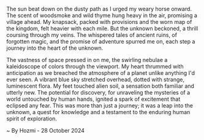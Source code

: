 
The sun beat down on the dusty path as I urged my weary horse onward. The scent of woodsmoke and wild thyme hung heavy in the air, promising a village ahead. My knapsack, packed with provisions and the worn map of the kingdom, felt heavier with each mile. But the unknown beckoned, a thrill coursing through my veins. The whispered tales of ancient ruins, of forgotten magic, and the promise of adventure spurred me on, each step a journey into the heart of the unknown. 

The vastness of space pressed in on me, the swirling nebulae a kaleidoscope of colors through the viewport. My heart thrummed with anticipation as we breached the atmosphere of a planet unlike anything I'd ever seen.  A vibrant blue sky stretched overhead, dotted with strange, luminescent flora. My feet touched alien soil, a sensation both familiar and utterly new. The potential for discovery, for unraveling the mysteries of a world untouched by human hands, ignited a spark of excitement that eclipsed any fear. This was more than just a journey; it was a leap into the unknown, a quest for knowledge and a testament to the enduring human spirit of exploration. 

~ By Hozmi - 28 October 2024
